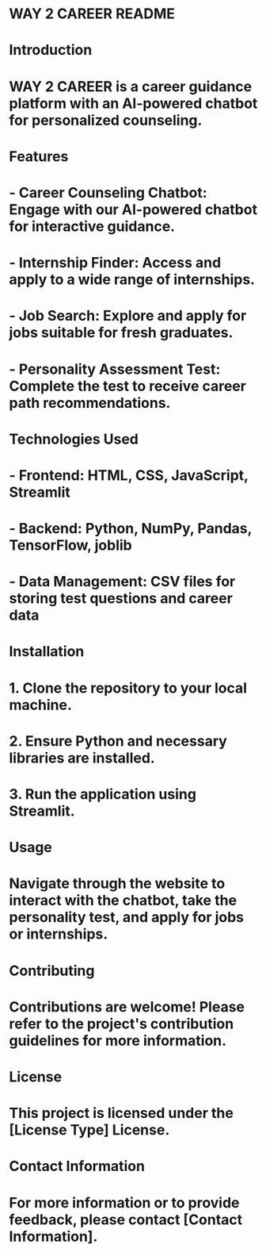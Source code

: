 
# WAY 2 CAREER README

# Introduction
# WAY 2 CAREER is a career guidance platform with an AI-powered chatbot for personalized counseling.

# Features
# - Career Counseling Chatbot: Engage with our AI-powered chatbot for interactive guidance.
# - Internship Finder: Access and apply to a wide range of internships.
# - Job Search: Explore and apply for jobs suitable for fresh graduates.
# - Personality Assessment Test: Complete the test to receive career path recommendations.

# Technologies Used
# - Frontend: HTML, CSS, JavaScript, Streamlit
# - Backend: Python, NumPy, Pandas, TensorFlow, joblib
# - Data Management: CSV files for storing test questions and career data

# Installation
# 1. Clone the repository to your local machine.
# 2. Ensure Python and necessary libraries are installed.
# 3. Run the application using Streamlit.

# Usage
# Navigate through the website to interact with the chatbot, take the personality test, and apply for jobs or internships.

# Contributing
# Contributions are welcome! Please refer to the project's contribution guidelines for more information.

# License
# This project is licensed under the [License Type] License.

# Contact Information
# For more information or to provide feedback, please contact [Contact Information].

